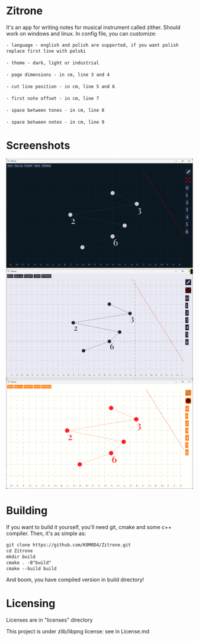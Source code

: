 # Zitrone
It's an app for writing notes for musical instrument called zither.
Should work on windows and linux.
In config file, you can customize:

    - language - english and polish are supported, if you want polish replace first line with polski

    - theme - dark, light or industrial

    - page dimensions - in cm, line 3 and 4

    - cut line position - in cm, line 5 and 6

    - first note offset - in cm, line 7

    - space between tones - in cm, line 8

    - space between notes - in cm, line 9
# Screenshots
![Dark Windows](screenshots/dark.png)
![Light Windows](screenshots/light.png)
![Industrial Windows](screenshots/industrial.png)
# Building
If you want to build it yourself, you'll need git, cmake and some c++ compiler.
Then, it's as simple as:
```
git clone https://github.com/K0M0D4/Zitrone.git
cd Zitrone
mkdir build
cmake . -B"build"
cmake --build build
```
And boom, you have compiled version in build directory!
# Licensing
Licenses are in "licenses" directory

This project is under zlib/libpng license: see in License.md